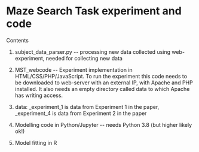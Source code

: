 # Maze Search Task experiment and code

Contents

1. subject_data_parser.py -- processing new data collected using web-experiment, needed for collecting new data
   
2. MST_webcode  -- Experiment implementation in HTML/CSS/PHP/JavaScript. To run the experiment this code needs to be downloaded to web-server with an external IP, with Apache and PHP installed. It also needs an empty directory called data to which Apache has writing access.

3. data: _experiment_1 is data from Experiment 1 in the paper, _experiment_4 is data from Experiment 2 in the paper

4. Modelling code in Python/Jupyter -- needs Python 3.8 (but higher likely ok!)

5. Model fitting in R




